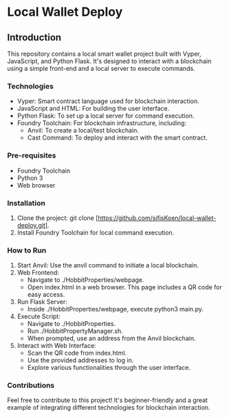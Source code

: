 # Local Wallet Deploy

## Introduction
This repository contains a local smart wallet project built with Vyper, JavaScript, and Python Flask. It's designed to interact with a blockchain using a simple front-end and a local server to execute commands.

### Technologies
* Vyper: Smart contract language used for blockchain interaction.
* JavaScript and HTML: For building the user interface.
* Python Flask: To set up a local server for command execution.
* Foundry Toolchain: For blockchain infrastructure, including:
    * Anvil: To create a local/test blockchain.
    * Cast Command: To deploy and interact with the smart contract.

### Pre-requisites
* Foundry Toolchain
* Python 3
* Web browser

### Installation
1. Clone the project: git clone [https://github.com/sifisKoen/local-wallet-deploy.git].
2. Install Foundry Toolchain for local command execution.

### How to Run
1. Start Anvil: Use the anvil command to initiate a local blockchain.
2. Web Frontend:
    * Navigate to ./HobbitProperties/webpage.
    * Open index.html in a web browser.
    This page includes a QR code for easy access.
3. Run Flask Server:
    * Inside ./HobbitProperties/webpage, execute python3 main.py.
4. Execute Script:
    * Navigate to ./HobbitProperties.
    * Run ./HobbitPropertyManager.sh.
    * When prompted, use an address from the Anvil blockchain.
5. Interact with Web Interface:
    * Scan the QR code from index.html.
    * Use the provided addresses to log in.
    * Explore various functionalities through the user interface.

### Contributions
Feel free to contribute to this project! It's beginner-friendly and a great example of integrating different technologies for blockchain interaction.